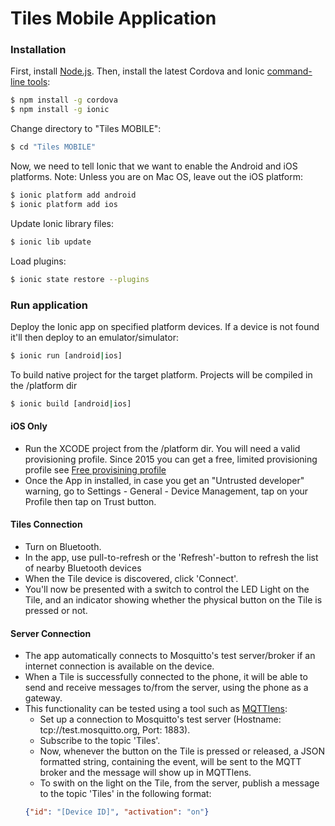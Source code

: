 # Tiles Mobile Application

### Installation

First, install [Node.js](http://nodejs.org/). Then, install the latest Cordova and Ionic [command-line tools](https://www.npmjs.com/package/ionic):

```sh
$ npm install -g cordova
$ npm install -g ionic
```

Change directory to "Tiles MOBILE":
```sh
$ cd "Tiles MOBILE"
```

Now, we need to tell Ionic that we want to enable the Android and iOS platforms. Note: Unless you are on Mac OS, leave out the iOS platform:
```sh
$ ionic platform add android
$ ionic platform add ios
```

Update Ionic library files:
```sh
$ ionic lib update
```

Load plugins:
```sh
$ ionic state restore --plugins
```

### Run application
Deploy the Ionic app on specified platform devices. If a device is not found it'll then deploy to an emulator/simulator:
```sh
$ ionic run [android|ios]
```
To build native project for the target platform. Projects will be compiled in the /platform dir
```sh
$ ionic build [android|ios]
```

#### iOS Only
- Run the XCODE project from the /platform dir. You will need a valid provisioning profile. Since 2015 you can get a free, limited provisioning profile see [Free provisining profile](https://developer.xamarin.com/guides/ios/getting_started/installation/device_provisioning/free-provisioning/)
- Once the App in installed, in case you get an "Untrusted developer" warning, go to Settings - General - Device Management, tap on your Profile then tap on Trust button.

#### Tiles Connection
- Turn on Bluetooth.
- In the app, use pull-to-refresh or the 'Refresh'-button to refresh the list of nearby Bluetooth devices
- When the Tile device is discovered, click 'Connect'.
- You'll now be presented with a switch to control the LED Light on the Tile, and an indicator showing whether the physical button on the Tile is pressed or not.

#### Server Connection
- The app automatically connects to Mosquitto's test server/broker if an internet connection is available on the device.
- When a Tile is successfully connected to the phone, it will be able to send and receive messages to/from the server, using the phone as a gateway.
- This functionality can be tested using a tool such as [MQTTlens](https://chrome.google.com/webstore/detail/mqttlens/hemojaaeigabkbcookmlgmdigohjobjm):
  - Set up a connection to Mosquitto's test server (Hostname: tcp://test.mosquitto.org, Port: 1883).
  - Subscribe to the topic 'Tiles'.
  - Now, whenever the button on the Tile is pressed or released, a JSON formatted string, containing the event, will be sent to the MQTT broker and the message will show up in MQTTlens.
  - To swith on the light on the Tile, from the server, publish a message to the topic 'Tiles' in the following format: 
  ```json
  {"id": "[Device ID]", "activation": "on"}
  ```
